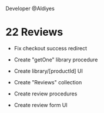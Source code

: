Developer @Aldiyes

# 22 Reviews

- Fix checkout success redirect

- Create "getOne" library procedure

- Create library/[productId] UI

- Create "Reviews" collection

- Create review procedures

- Create review form UI

